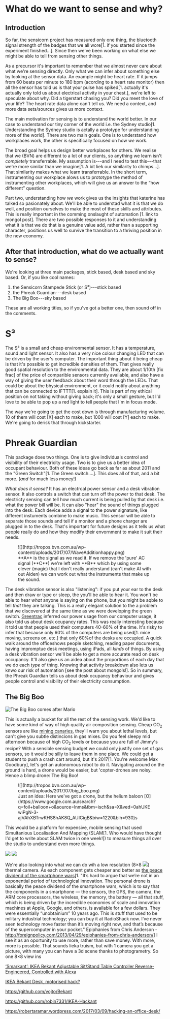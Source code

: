 # What do we want to sense and why?

## Introduction

So far, the sensicorn project has measured only one thing, the bluetooth signal strength of the badges that we all wore[1. if you started since the experiment finished...]. Since then we've been working on what else we might be able to tell from sensing other things.

As a precursor it's important to remember that we almost never care about what we're sensing directly. Only what we can infer about something else by looking at the sensor data. An example might be heart rate. If it jumps from 60 beats per minute to 180 bpm (acording to a heart rate monitor) then all the sensor has told us is that your pulse has spiked[1. actually it's actually only told us about electrical activity in your chest.], we're left to speculate about why. Did a tigerstart chasing you? Did you meet the love of your life? The heart rate data alone can't tell us. We need a context, and more data sets/sources gives us more context.

The main motivation for sensing is to understand the world better. In our case to understand our tiny corner of the world i.e. the Sydney studio[1. Understanding the Sydney studio is actally a prototype for understanding more of the world]. There are two main goals. One is to understand how workplaces work, the other is specifically focused on how _we_ work.

The broad goal helps us design better workplaces for others. We realise that we (BVN) are different to a lot of our clients, so anything we learn isn't _completely_ transferrable. My assumption is---and I need to test this---that we're more similar than we imagine[1. A bit liek our similarity to chimps...]. That similarity makes what we learn transferrable. In the short term, instrumenting our workplace alows us to prototype the method of instrumenting other workplaces, which will give us an answer to the <q>how different</q> question.

Part two, understanding how _we_ work gives us the insights that katerine has talked so pasionately about. We'll be able to understad what it is that we do well, and position ourselves to make the most of these skills and attributes. This is really important in the comming onslaught of automation [1. link to mongol post]. There are two possible responses to it and understanding what it is that we do that is a genuine value add, rather than a supporting character, positions us well to survive the transition to a thriving position in the new economy.


## After that introduction, what do we actually want to sense?

We're looking at three main packages, stick based, desk based and sky based. Or, if you like cool names:

1. the Sensicorn Stampede Stick (or S³)---stick based
2. the Phreak Guardian---desk based
3. The Big Boo---sky based

These are all working titles, so if you've got a better one, then sound off in the comments.

# S³

The S³ is a small and cheap environmental sensor. It has a temperature, sound and light sensor. It also has a very nice colour changing LED that can be driven by the user's computer. The important thing about it being cheap is that it's possible to get incredible densities of them. That gives really good spatial resolution to the environmental data. They are about 1/10th [fix frac] of the price of comparible sensors currently available, and also have a way of giving the user feedback about their word through the LEDs. That could be about the bhysical environment, or it could notify about anything that can be connected to IFTTT[1. explain it]. This is part of my ethical position on not taking without giving back; it's only a small gesture, but I'd love to be able to pop up a red light to tell people that I'm in focus mode.

The way we're going to get the cost down is through manufacturing volume. 10 of them will cost [X] each to make, but 1000 will cost [Y] each to make. We're going to derisk that through kickstarter.

# Phreak Guardian

This package does two things. One is to give individuals control and visibility of their electricity usage. Two is to give us a better idea of occupant behaviour. Both of these ideas go back as far as about 2011 and the "Green Switch"[1. The Green switch....]. This does all of that, and a bit more. (_and_ for much less money!)

_What does it sense?_ It has an electrcal power sensor and a desk vibration sensor. It also controls a switch that can turn off the power to that desk. The electricty sensing can tell how much current is being pulled by that desk i.e. what the power bill will be. It can also "hear" the sound of things plugged into the desk. Each device adds a signal to the power signature, like different instuments combine to make music. This sensor will be able to separate those sounds and tell if a monitor and a phone charger are plugged in to the desk. That's important for future designs as it tells us what people really do and how they modify their envornment to make it suit their needs.

<figure>
![](http://tropos.bvn.com.au/wp-content/uploads/2017/07/WaveAdditionhappy.png)
<figcaption>
**A** is the signal as we read it. If we remove the 'pure' AC signal (**C**) we're left with **B** which by using some clever (magic) that I don't really understand (can't make AI with out Aiden) we can work out what the instruments that make up the sound.
</figcaption>
</figure>

The desk vibration sensor is also "listening": if you put your ear to the desk and then draw or type or sleep, the you'll be able to hear it. You won't be able to hear _what_ anyone is saying on the phone, but you might be aqble to tell _that_ they are talking. This is a really elegant solution to the a problem that we discovered at the same time as we were developing the green switch. [Greentrac](https://www.eventzero.com/Greentrac/) inferred our power usage from our computer usage, it also told us about desk ocupancy rates. This was really interesting because it told us that people used their computers 40-60% of the time. It's risky to infer that because only 60% of the computers are being used[1. mice moving, screens on, etc.] that only 60%of the desks are occupied. A quick walk around the officeshows people sketching, reading paper documents, having impromptue desk meetings, using iPads, all _kinds_ of things. By using a desk vibration sensor we'll be able to get a more accurate read on desk occupancy. It'll also give us an aidea about the proportions of each day that we do each _type_ of thing. Knowing that activity breakdown also lets us knwo our risk of automation [see the post about mongols!]. So in summary, the Phreak Guardian tells us about desk ocupancy behaviour and gives people control and visibility of their electricity consumption.

## The Big Boo

![The Big Boo comes after Mario](http://tropos.bvn.com.au/wp-content/uploads/2017/07/fc6dc29b17632b63b2fe8995403355dd.gif)

This is actually a bucket for all the rest of the sensing work. We'd like to have some kind of way of high quality air composition sensing. Cheap CO<sub>2</sub> sensors are like [mining canaries](https://media.giphy.com/media/xT5LMJGCAlmI3iPQ8o/giphy.gif), they'll warn you about lethal levels, but can't give you subtle distincions in gas mixes. Do you feel sleepy mid afternoon because of high CO<sub>2</sub> levels or because you are full of Jimmy's recipe? With a sensible sensing budget we could only justify one set of gas sensors, so it would be silly to leave them in one place. We could get a student to push a crash cart around, but it's 2017[1. You're welcome Max Goodbury], let's get an autonomous robot to do it. Navigating around on the ground is hard, a drone would be easier, but 'copter-drones are noisy. Hence a blimp drone: The Big Boo!

<figure>
![](http://tropos.bvn.com.au/wp-content/uploads/2017/07/big_boo.png)
<figcaption>
Just an idea: Here we've got a drone, but the helium baloon [O](https://www.google.com.au/search?q=foil+balloon+o&source=lnms&tbm=isch&sa=X&ved=0ahUKEwiPgN-3-ajVAhXBTrwKHS8hAK8Q_AUICigB&biw=1220&bih=930)s
</figcaption>
</figure>

This would be a platform for expensive, mobile sensing that used Simultanious Localisation And Mapping (SLAM[1. Who would have thought I'd get to write about SLAM twice in one week!]) to measure things all over the studio to understand even more things.

![](http://tropos.bvn.com.au/wp-content/uploads/2017/07/gif-demo-grid-eye-400.gif)
![](http://tropos.bvn.com.au/wp-content/uploads/2017/07/513629d2777cf_OBoyle_EA0213_PANASONIC_Fig-2.jpg)

We're also looking into what we can do wih a low resolution (8×8 ![](https://image.freepik.com/free-icon/chess-board_318-119542.jpg)) thermal camera. As each component gets cheaper and better as [the peace dividend of the smartphone wars](http://foreignpolicy.com/2013/04/29/epiphanies-from-chris-anderson/)[1. "It’s hard to argue that we’re not in an exponential period of technological innovation. The personal drone is basically the peace dividend of the smartphone wars, which is to say that the components in a smartphone — the sensors, the GPS, the camera, the ARM core processors, the wireless, the memory, the battery — all that stuff, which is being driven by the incredible economies of scale and innovation machines at Apple, Google, and others, is available for a few dollars. They were essentially “unobtainium” 10 years ago. This is stuff that used to be military industrial technology; you can buy it at RadioShack now. I’ve never seen technology move faster than it’s moving right now, and that’s because of the supercomputer in your pocket." Epiphanies from Chris Anderson - http://foreignpolicy.com/2013/04/29/epiphanies-from-chris-anderson/] I see it as an oportunity to use more, rather than save money. With more, more is possible. That sounds lieka  truism, but with 1 camera you get a picture, with many you can have a 3d scene thanks to photogrametry. So one 8×8 view ins









[‘Smarkant’: IKEA Bekant Adjustable Sit/Stand Table Controller Reverse-Engineered, Controlled with Alexa](https://blog.adafruit.com/2017/03/27/smarkant-ikea-bekant-adjustable-sitstand-table-controller-reverse-engineered-controlled-with-alexa/)

[IKEA Bekant Desk, motorised hack?](https://www.eevblog.com/forum/beginners/ikea-bekant-desk-motorised-hack/)

https://github.com/vojto/Bekant

https://github.com/robin7331/IKEA-Hackant

https://robertaramar.wordpress.com/2017/03/09/hacking-an-office-desk/
